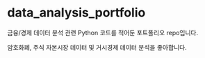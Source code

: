 # data_analysis_portfolio

금융/경제 데이터 분석 관련 Python 코드를 적어둔 포트폴리오 repo입니다.

암호화폐, 주식 자본시장 데이터 및 거시경제 데이터 분석을 좋아합니다.
